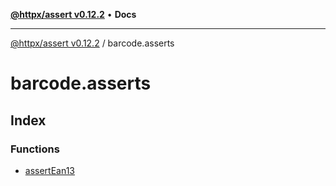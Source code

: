 [**@httpx/assert v0.12.2**](../README.md) • **Docs**

***

[@httpx/assert v0.12.2](../README.md) / barcode.asserts

# barcode.asserts

## Index

### Functions

- [assertEan13](functions/assertEan13.md)
